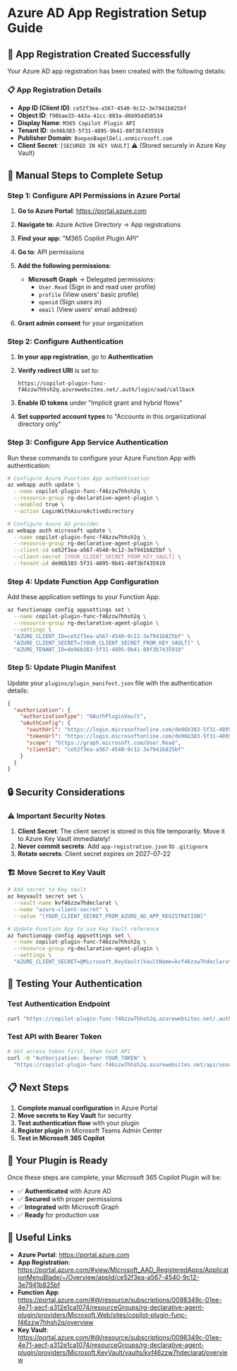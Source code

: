 # Azure AD App Registration Setup Guide

## 🎯 App Registration Created Successfully

Your Azure AD app registration has been created with the following details:

### 📋 App Registration Details

- **App ID (Client ID)**: `ce52f3ea-a567-4540-9c12-3e7941b825bf`
- **Object ID**: `f98bae33-443a-41cc-803a-d6b95dd58534`
- **Display Name**: `M365 Copilot Plugin API`
- **Tenant ID**: `de96b383-5f31-4895-9b41-88f3b7435919`
- **Publisher Domain**: `BoopasBagelDeli.onmicrosoft.com`
- **Client Secret**: `[SECURED IN KEY VAULT]` ⚠️ (Stored securely in Azure Key Vault)

## 🔧 Manual Steps to Complete Setup

### Step 1: Configure API Permissions in Azure Portal

1. **Go to Azure Portal**: <https://portal.azure.com>
2. **Navigate to**: Azure Active Directory → App registrations
3. **Find your app**: "M365 Copilot Plugin API"
4. **Go to**: API permissions
5. **Add the following permissions**:
   - **Microsoft Graph** → Delegated permissions:
     - `User.Read` (Sign in and read user profile)
     - `profile` (View users' basic profile)
     - `openid` (Sign users in)
     - `email` (View users' email address)

6. **Grant admin consent** for your organization

### Step 2: Configure Authentication

1. **In your app registration**, go to **Authentication**
2. **Verify redirect URI** is set to:

   ```
   https://copilot-plugin-func-f46zzw7hhsh2q.azurewebsites.net/.auth/login/aad/callback
   ```

3. **Enable ID tokens** under "Implicit grant and hybrid flows"
4. **Set supported account types** to "Accounts in this organizational directory only"

### Step 3: Configure App Service Authentication

Run these commands to configure your Azure Function App with authentication:

```bash
# Configure Azure Function App authentication
az webapp auth update \
  --name copilot-plugin-func-f46zzw7hhsh2q \
  --resource-group rg-declarative-agent-plugin \
  --enabled true \
  --action LoginWithAzureActiveDirectory

# Configure Azure AD provider
az webapp auth microsoft update \
  --name copilot-plugin-func-f46zzw7hhsh2q \
  --resource-group rg-declarative-agent-plugin \
  --client-id ce52f3ea-a567-4540-9c12-3e7941b825bf \
  --client-secret [YOUR_CLIENT_SECRET_FROM_KEY_VAULT] \
  --tenant-id de96b383-5f31-4895-9b41-88f3b7435919
```

### Step 4: Update Function App Configuration

Add these application settings to your Function App:

```bash
az functionapp config appsettings set \
  --name copilot-plugin-func-f46zzw7hhsh2q \
  --resource-group rg-declarative-agent-plugin \
  --settings \
  "AZURE_CLIENT_ID=ce52f3ea-a567-4540-9c12-3e7941b825bf" \
  "AZURE_CLIENT_SECRET=[YOUR_CLIENT_SECRET_FROM_KEY_VAULT]" \
  "AZURE_TENANT_ID=de96b383-5f31-4895-9b41-88f3b7435919"
```

### Step 5: Update Plugin Manifest

Update your `plugins/plugin_manifest.json` file with the authentication details:

```json
{
  "authorization": {
    "authorizationType": "OAuthPluginVault",
    "oAuthConfig": {
      "oauthUrl": "https://login.microsoftonline.com/de96b383-5f31-4895-9b41-88f3b7435919/oauth2/v2.0/authorize",
      "tokenUrl": "https://login.microsoftonline.com/de96b383-5f31-4895-9b41-88f3b7435919/oauth2/v2.0/token",
      "scope": "https://graph.microsoft.com/User.Read",
      "clientId": "ce52f3ea-a567-4540-9c12-3e7941b825bf"
    }
  }
}
```

## 🔒 Security Considerations

### ⚠️ Important Security Notes

1. **Client Secret**: The client secret is stored in this file temporarily. Move it to Azure Key Vault immediately!
2. **Never commit secrets**: Add `app-registration.json` to `.gitignore`
3. **Rotate secrets**: Client secret expires on 2027-07-22

### 🏗️ Move Secret to Key Vault

```bash
# Add secret to Key Vault
az keyvault secret set \
  --vault-name kvf46zzw7hdeclarat \
  --name "azure-client-secret" \
  --value "[YOUR_CLIENT_SECRET_FROM_AZURE_AD_APP_REGISTRATION]"

# Update Function App to use Key Vault reference
az functionapp config appsettings set \
  --name copilot-plugin-func-f46zzw7hhsh2q \
  --resource-group rg-declarative-agent-plugin \
  --settings \
  "AZURE_CLIENT_SECRET=@Microsoft.KeyVault(VaultName=kvf46zzw7hdeclarat;SecretName=azure-client-secret)"
```

## 🧪 Testing Your Authentication

### Test Authentication Endpoint

```bash
curl "https://copilot-plugin-func-f46zzw7hhsh2q.azurewebsites.net/.auth/me"
```

### Test API with Bearer Token

```bash
# Get access token first, then test API
curl -H "Authorization: Bearer YOUR_TOKEN" \
  "https://copilot-plugin-func-f46zzw7hhsh2q.azurewebsites.net/api/search?query=test"
```

## 📋 Next Steps

1. **Complete manual configuration** in Azure Portal
2. **Move secrets to Key Vault** for security
3. **Test authentication flow** with your plugin
4. **Register plugin** in Microsoft Teams Admin Center
5. **Test in Microsoft 365 Copilot**

## 🎉 Your Plugin is Ready

Once these steps are complete, your Microsoft 365 Copilot Plugin will be:

- ✅ **Authenticated** with Azure AD
- ✅ **Secured** with proper permissions
- ✅ **Integrated** with Microsoft Graph
- ✅ **Ready** for production use

## 🔗 Useful Links

- **Azure Portal**: <https://portal.azure.com>
- **App Registration**: <https://portal.azure.com/#view/Microsoft_AAD_RegisteredApps/ApplicationMenuBlade/~/Overview/appId/ce52f3ea-a567-4540-9c12-3e7941b825bf>
- **Function App**: <https://portal.azure.com/#@/resource/subscriptions/0098349c-01ee-4e71-aecf-a312e1ca1074/resourceGroups/rg-declarative-agent-plugin/providers/Microsoft.Web/sites/copilot-plugin-func-f46zzw7hhsh2q/overview>
- **Key Vault**: <https://portal.azure.com/#@/resource/subscriptions/0098349c-01ee-4e71-aecf-a312e1ca1074/resourceGroups/rg-declarative-agent-plugin/providers/Microsoft.KeyVault/vaults/kvf46zzw7hdeclarat/overview>
